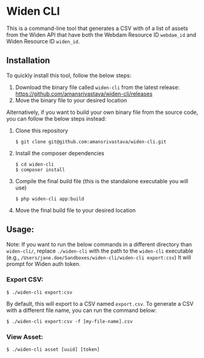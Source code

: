 # Widen CLI

This is a command-line tool that generates a CSV with of a list of assets from the Widen API that have both the Webdam Resource ID `webdam_id` and Widen Resource ID `widen_id`.

## Installation

To quickly install this tool, follow the below steps:

1. Download the binary file called `widen-cli` from the latest release: https://github.com/amansrivastava/widen-cli/releases
2. Move the binary file to your desired location

Alternatively, if you want to build your own binary file from the source code, you can follow the below steps instead:

1. Clone this repository
   ```shell
   $ git clone git@github.com:amansrivastava/widen-cli.git
   ```
2. Install the composer dependencies
   ```shell
   $ cd widen-cli
   $ composer install
   ```
3. Compile the final build file (this is the standalone executable you will use)
   ```shell
   $ php widen-cli app:build
   ```
4. Move the final build file to your desired location

## Usage:
Note: If you want to run the below commands in a different directory than `widen-cli/`, replace `./widen-cli` with the path to the `widen-cli` executable (e.g., `/Users/jane.doe/Sandboxes/widen-cli/widen-cli export:csv`)
It will prompt for Widen auth token.

### Export CSV:
```shell
$ ./widen-cli export:csv
```

By default, this will export to a CSV named `export.csv`. To generate a CSV with a different file name, you can run the command below:

```shell
$ ./widen-cli export:csv -f [my-file-name].csv
```
### View Asset:
```shell
$ ./widen-cli asset [uuid] [token]
```
